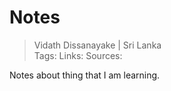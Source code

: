 # Notes

> Vidath Dissanayake | Sri Lanka  
> Tags: 
> Links:
> Sources:  

Notes about thing that I am learning.
